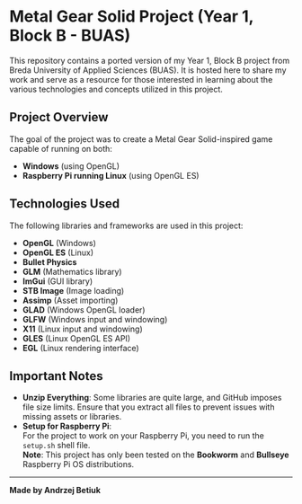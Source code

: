 # Metal Gear Solid Project (Year 1, Block B - BUAS)

This repository contains a ported version of my Year 1, Block B project from Breda University of Applied Sciences (BUAS). It is hosted here to share my work and serve as a resource for those interested in learning about the various technologies and concepts utilized in this project.

## Project Overview
The goal of the project was to create a Metal Gear Solid-inspired game capable of running on both:
- **Windows** (using OpenGL)
- **Raspberry Pi running Linux** (using OpenGL ES)

## Technologies Used
The following libraries and frameworks are used in this project:
- **OpenGL** (Windows)
- **OpenGL ES** (Linux)
- **Bullet Physics**
- **GLM** (Mathematics library)
- **ImGui** (GUI library)
- **STB Image** (Image loading)
- **Assimp** (Asset importing)
- **GLAD** (Windows OpenGL loader)
- **GLFW** (Windows input and windowing)
- **X11** (Linux input and windowing)
- **GLES** (Linux OpenGL ES API)
- **EGL** (Linux rendering interface)

## Important Notes
- **Unzip Everything**: Some libraries are quite large, and GitHub imposes file size limits. Ensure that you extract all files to prevent issues with missing assets or libraries.
- **Setup for Raspberry Pi**:  
  For the project to work on your Raspberry Pi, you need to run the `setup.sh` shell file.  
  **Note**: This project has only been tested on the **Bookworm** and **Bullseye** Raspberry Pi OS distributions.

---

**Made by Andrzej Betiuk**
